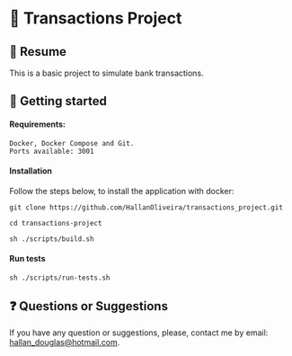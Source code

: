# 🔁 Transactions Project

## 📄 Resume
This is a basic project to simulate bank transactions.

## 🚀 Getting started

#### Requirements:
```
Docker, Docker Compose and Git.
Ports available: 3001
```
#### Installation
Follow the steps below, to install the application with docker:
```
git clone https://github.com/HallanOliveira/transactions_project.git
```
```
cd transactions-project
```
```
sh ./scripts/build.sh
```

#### Run tests
```
sh ./scripts/run-tests.sh
```

## ❓ Questions or Suggestions
If you have any question or suggestions, please, contact me by email: hallan_douglas@hotmail.com.
